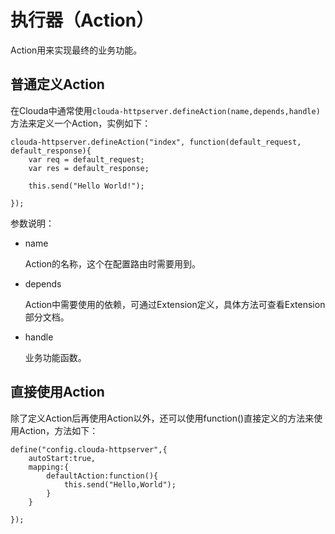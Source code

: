 # 执行器（Action）


Action用来实现最终的业务功能。


## 普通定义Action

在Clouda中通常使用`clouda-httpserver.defineAction(name,depends,handle)`方法来定义一个Action，实例如下：

	clouda-httpserver.defineAction("index", function(default_request, default_response){
		var req = default_request;
		var res = default_response;
		
		this.send("Hello World!");
	
	});
	
参数说明：

* name

	Action的名称，这个在配置路由时需要用到。
	
* depends

	Action中需要使用的依赖，可通过Extension定义，具体方法可查看Extension部分文档。

	
* handle

	业务功能函数。
	
	
## 直接使用Action

除了定义Action后再使用Action以外，还可以使用function()直接定义的方法来使用Action，方法如下：


	define("config.clouda-httpserver",{
		autoStart:true,
		mapping:{
			defaultAction:function(){
				this.send("Hello,World");
			}
		}	
		
	});







